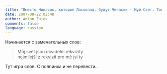 ```yaml
---
title: "Вместо Чинасок, которые Ласкопад, будут Чинаски - Муй Свет. Тоже прусь."
date: 2007-08-22 02:48
author: Anton Zujev
comments: false
language: russian
---
```


Начинается с замечательных слов:

> Můj svět jsou divadelní rekvizity  
nejmilejší z rekvizit pro mě jsi ty

Тут игра слов. С полпинка и не перевести..